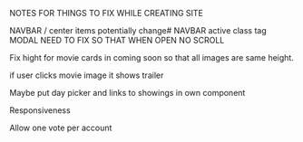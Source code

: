NOTES FOR THINGS TO FIX WHILE CREATING SITE

NAVBAR / center items potentially change#
NAVBAR active class tag 
MODAL NEED TO FIX SO THAT WHEN OPEN NO SCROLL 

Fix hight for movie cards in coming soon so that all images are same height. 


if user clicks movie image it shows trailer

Maybe put day picker and links to showings in own component

Responsiveness 

Allow one vote per account
